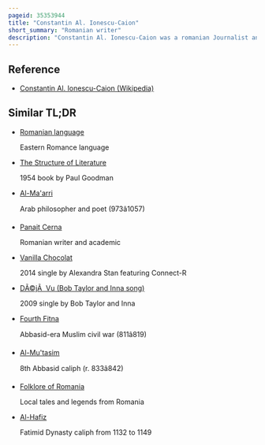 ```yaml
---
pageid: 35353944
title: "Constantin Al. Ionescu-Caion"
short_summary: "Romanian writer"
description: "Constantin Al. Ionescu-Caion was a romanian Journalist and Poet mainly remembered for his legal Dispute with humorist Ion Luca Caragiale. He was a Symbolist a Disciple of alexandru Macedonski and a militant Francophile as well as an influential Opponent of literary Tradition. His scattered work comprises essays, short stories and prose poetry, noted for their cultural references, but made little impact on Romanian literature. As a Journalist Caion prioritized Scandals accusing Caragiale of Plagiarism and losing the subsequent Celebrity Trial of 1902 before partly recanting and winning the Retrial. Caion focused his Verve despite his own Coquetries with romanian Nationalism on Transylvania's contemporary Nationalist literary current."
---
```


## Reference

- [Constantin Al. Ionescu-Caion (Wikipedia)](https://en.wikipedia.org/?curid=35353944)

## Similar TL;DR

- [Romanian language](/tldr/en/romanian-language)

  Eastern Romance language

- [The Structure of Literature](/tldr/en/the-structure-of-literature)

  1954 book by Paul Goodman

- [Al-Ma'arri](/tldr/en/al-maarri)

  Arab philosopher and poet (973â1057)

- [Panait Cerna](/tldr/en/panait-cerna)

  Romanian writer and academic

- [Vanilla Chocolat](/tldr/en/vanilla-chocolat)

  2014 single by Alexandra Stan featuring Connect-R

- [DÃ©jÃ  Vu (Bob Taylor and Inna song)](/tldr/en/deja-vu-bob-taylor-and-inna-song)

  2009 single by Bob Taylor and Inna

- [Fourth Fitna](/tldr/en/fourth-fitna)

  Abbasid-era Muslim civil war (811â819)

- [Al-Mu'tasim](/tldr/en/al-mutasim)

  8th Abbasid caliph (r. 833â842)

- [Folklore of Romania](/tldr/en/folklore-of-romania)

  Local tales and legends from Romania

- [Al-Hafiz](/tldr/en/al-hafiz)

  Fatimid Dynasty caliph from 1132 to 1149
